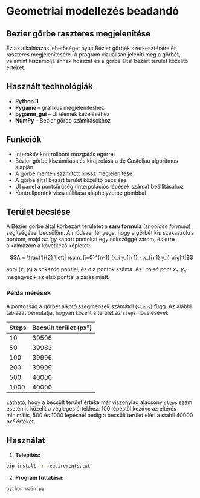 # Geometriai modellezés beadandó
## Bezier görbe raszteres megjelenítése
Ez az alkalmazás lehetőséget nyújt Bézier görbék szerkesztésére és raszteres megjelenítésére. A program vizuálisan jeleníti meg a görbét, valamint kiszámolja annak hosszát és a görbe által bezárt terület közelítő értékét.

## Használt technológiák

- **Python 3**
- **Pygame** – grafikus megjelenítéshez
- **pygame_gui** – UI elemek kezeléséhez
- **NumPy** – Bézier görbe számításokhoz

## Funkciók

- Interaktív kontrollpont mozgatás egérrel
- Bézier görbe kiszámítása és kirajzolása a de Casteljau algoritmus alapján
- A görbe mentén számított hossz megjelenítése
- A görbe által bezárt terület közelítő becslése
- UI panel a pontsűrűség (interpolációs lépések száma) beállításához
- Kontrollpontok visszaállítása alaphelyzetbe gombbal

## Terület becslése

A Bézier görbe által körbezárt területet a **saru formula** (*shoelace formula*) segítségével becsülöm. A módszer lényege, hogy a görbét kis szakaszokra bontom, majd az így kapott pontokat egy sokszöggé zárom, és erre alkalmazom a következő képletet:

```math
A = \frac{1}{2} \left| \sum_{i=0}^{n-1} (x_i y_{i+1} - x_{i+1} y_i) \right|
```

ahol $(x_i, y_i)$ a sokszög pontjai, és $n$ a pontok száma. Az utolsó pont $x_n, y_n$ megegyezik az első ponttal a zárás miatt.

### Példa mérések

A pontosság a görbét alkotó szegmensek számától (`steps`) függ. Az alábbi táblázat bemutatja, hogyan közelít a terület az `steps` növelésével:

| Steps | Becsült terület (px²) |
|-------|-----------------------|
| 10    | 39506                 |
| 50    | 39983                 |
| 100   | 39996                 |
| 200   | 39999                 |
| 500   | 40000                 |
| 1000  | 40000                 |

Látható, hogy a becsült terület értéke már viszonylag alacsony `steps` szám esetén is közelít a végleges értékhez. 100 lépéstől kezdve az eltérés minimális, 500 és 1000 lépésnél pedig a becsült terület eléri a stabil 40000 px² értéket.

## Használat

1. **Telepítés:**

```bash
pip install -r requirements.txt
```
2. **Program futtatása:**

```bash
python main.py
```
